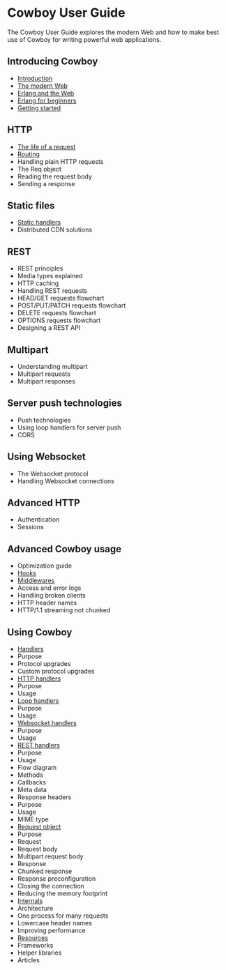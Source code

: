 Cowboy User Guide
=================

The Cowboy User Guide explores the modern Web and how to make
best use of Cowboy for writing powerful web applications.

Introducing Cowboy
------------------

 *  [Introduction](introduction.md)
 *  [The modern Web](modern_web.md)
 *  [Erlang and the Web](erlang_web.md)
 *  [Erlang for beginners](erlang_beginners.md)
 *  [Getting started](getting_started.md)

HTTP
----

 *  [The life of a request](http_req_life.md)
 *  [Routing](routing.md)
 *  Handling plain HTTP requests
 *  The Req object
 *  Reading the request body
 *  Sending a response

Static files
------------

 *  [Static handlers](static_handlers.md)
 *  Distributed CDN solutions

REST
----

 *  REST principles
 *  Media types explained
 *  HTTP caching
 *  Handling REST requests
 *  HEAD/GET requests flowchart
 *  POST/PUT/PATCH requests flowchart
 *  DELETE requests flowchart
 *  OPTIONS requests flowchart
 *  Designing a REST API

Multipart
---------

 *  Understanding multipart
 *  Multipart requests
 *  Multipart responses

Server push technologies
------------------------

 *  Push technologies
 *  Using loop handlers for server push
 *  CORS

Using Websocket
---------------

 *  The Websocket protocol
 *  Handling Websocket connections

Advanced HTTP
-------------

 *  Authentication
 *  Sessions

Advanced Cowboy usage
---------------------

 *  Optimization guide
 *  [Hooks](hooks.md)
 *  [Middlewares](middlewares.md)
 *  Access and error logs
 *  Handling broken clients
   *  HTTP header names
   *  HTTP/1.1 streaming not chunked




Using Cowboy
------------

 *  [Handlers](handlers.md)
   *  Purpose
   *  Protocol upgrades
   *  Custom protocol upgrades
 *  [HTTP handlers](http_handlers.md)
   *  Purpose
   *  Usage
 *  [Loop handlers](loop_handlers.md)
   *  Purpose
   *  Usage
 *  [Websocket handlers](ws_handlers.md)
   *  Purpose
   *  Usage
 *  [REST handlers](rest_handlers.md)
   *  Purpose
   *  Usage
   *  Flow diagram
   *  Methods
   *  Callbacks
   *  Meta data
   *  Response headers
   *  Purpose
   *  Usage
   *  MIME type
 *  [Request object](req.md)
   *  Purpose
   *  Request
   *  Request body
   *  Multipart request body
   *  Response
   *  Chunked response
   *  Response preconfiguration
   *  Closing the connection
   *  Reducing the memory footprint
 *  [Internals](internals.md)
   *  Architecture
   *  One process for many requests
   *  Lowercase header names
   *  Improving performance
 *  [Resources](resources.md)
   *  Frameworks
   *  Helper libraries
   *  Articles
